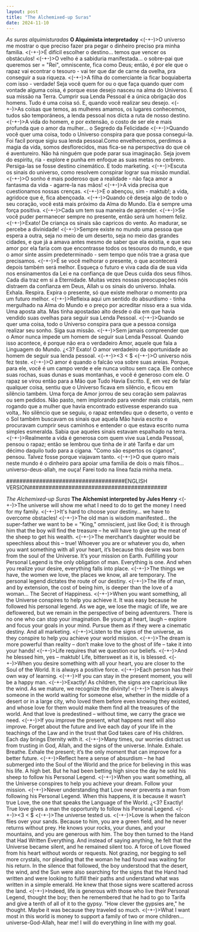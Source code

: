 ```yaml
---
layout: post
title: "The Alchemixed-up Suras"
date: 2024-11-10
---
```


*As suras alquimisturadas*
**O Alquimista interpretadoy**
<(-+-)>O universo me mostrar o que preciso fazer pra pegar o dinheiro preciso pra minha familia.
<(-+-)>É difícil escolher o destino... temos que vencer os obstáculos!
<(-+-)>O velho é a sabiduria manifestada... o sobre-pai que queremos ser = "Rei", omniscente, fica como Deus; então, é por ele que o rapaz vai econtrar o tesouro - vai ter que dar de carne da ovelha, pra conseguir a sua riqueza.
<(-+-)>A filha do comerciante ia ficar boquiaberta com isso - verdade! Seja você quem for ou o que faça quando quer com vontade alguma coisa, é porque esse desejo nasceu na alma do Universo. É sua missão na Terra. Cumprir sua Lenda Pessoal é a única obrigação dos homens. Tudo é uma coisa só. E, quando você realizar seu desejo. 
<(-+-)>As coisas que temos, as mulheres amamos, os lugares conhecemos, tudos são temporáneos, a lenda pessoal nos dicta a ruta de nosso destino.
<(-+-)>A vida do homem, e por extensão, o costo de ser ele e mais profunda que o amor da mulher... o Segredo da Felicidade
<(-+-)>Quando você quer uma coisa, todo o Universo conspira para que possa consegui-la. Foi facíl porque sigiu sua lenda pessoal.Como envelhecemos, perdimos a magia da vida, somos desflorecidos, mas fica-se na perspectiva do que cê é aventureiro. Não há ninguém que pode parar sua imaginação. Seja jovem do espiritu, ria - explore e punha em enfoque as suas metas no cerbrero. Persiga-las se fosse destino cinemático. E todo marketing.
<(-+-)>Escuta os sinais do universo, como resolvem conspirar lograr sua missão mundial.
<(-+-)>O sonho é mais poderoso que a realidade - não faça amor a fantasma da vida - agarre-la nas mãos!
<(-+-)>A vida precisa que cuestionamos nossas crenças.
<(-+-)>E o abençou, sim - maktub!; a vida, agridoce que é, fica abençoada.
<(-+-)>Quando cê deseja algo de todo o seu coração, você está mais próximo da Alma do Mundo. Ela é sempre uma força positiva.
<(-+-)>Cada um tem sua maneira de aprender.
<(-+-)>Se você puder permanecer sempre no presente, então será um homem feliz.
<(-+-)>Exato! De criança os sinais são capricos do vento. Ao madurar, se percebe a divinidade!
<(-+-)>Sempre existe no mundo uma pessoa que espera a outra, seja no meio de um deserto, seja no meio das grandes cidades, e que já a amava antes mesmo de saber que ela existia, e que seu amor por ela faria com que encontrasse todos os tesouros do mundo, e que o amor sinte assim predeterminado - sem tempo que nóis trae a grasa que precisamos.
<(-+-)>É se você melhorar o presente, o que acontecerá depois também será melhor. Esqueça o futuro e viva cada dia de sua vida nos ensinamentos da Lei e na confiança de que Deus cuida dos seus filhos. Cada dia traz em si a Eternidade. Muitas vezes nossas preocupações nóis distraem da confianza em Deus, Allah u os sinais do universo. Inhala. Exhala. Respira. Expira o presente, só que existe melhorar o momento pra um futuro melhor.
<(-+-)>Refleixa aqui um sentido do absurdismo - tinha mergulhado na Alma do Mundo e o preço por acreditar nisso era a sua vida. Uma aposta alta. Mas tinha apostadao alto desde o dia em que havia vendido suas ovelhas para seguir sua Lenda Pessoal.
<(-+-)>Quando se quer uma coisa, todo o Universo conspira para que a pessoa consiga realizar seu sonho. Siga sua missão.
<(-+-)>Sem jamais compreender que o Amor nunca impede um homem de seguir sua Lenda Pessoal. Quando isso acontece, é porque não era o verdadeiro Amor, aquele que fala a Linguagem do Mundo. ¿<3? Exato! O amor verdadeiro da oportunidade ao homem de seguir sua lenda pessoal.
<(-+-)><3 < $
<(-+-)>O universo nóis fez teste. 
<(-+-)>O amor é quando o falcão voa sobre suas areias. Porque, para ele, você é um campo verde e ele nunca voltou sem caça. Ele conhece suas rochas, suas dunas e suas montanhas, e você é generoso com ele. O rapaz se virou então para a Mão que Tudo Havia Escrito. E, em vez de falar qualquer coisa, sentiu que o Universo ficava em silêncio, e ficou em silêncio também. Uma força de Amor jorrou de seu coração sem palavras ou sem pedidos. Não pasto, nem implorando para vender mais cristais, nem rogando que a mulher que havia encontrado estivesse esperando sua volta,. No silêncio que se seguiu, o rapaz entendeu que o deserto, o vento e o Sol também buscavam os sinais que aquela Mão havia escrito e procuravam cumprir seus caminhos e entender o que estava escrito numa simples esmeralda. Sabia que aqueles sinais estavam espalhado na terra.
<(-+-)>Realmente a vida é generosa com quem vive sua Lenda Pessoal, pensou o rapaz; então se lembrou que tinha de ir até Tarifa e dar um décimo daquilo tudo para a cigana. "Como são espertos os ciganos", pensou. Talvez fosse porque viajavam tanto.
<(-+-)>O que quero mais neste mundo é o dinheiro para apoiar uma familia de dois o mais  filhos... universo-deus-allah, me ouça! Farei todo na línea fazia minha meta.

####################################ENGLISH VERSION##########################################

*The Alchemixed-up Suras*
**The Alchemist interpreted by Jules Henry**
<(-+-)>The universe will show me what I need to do to get the money I need for my family.
<(-+-)>It's hard to choose your destiny... we have to overcome obstacles!
<(-+-)>The old man is wisdom manifested... the super-father we want to be = "King," omniscient, just like God; it is through him that the boy will find the treasure – he will have to give up the meat of the sheep to get his wealth.
<(-+-)>The merchant’s daughter would be speechless about this – true! Whoever you are or whatever you do, when you want something with all your heart, it’s because this desire was born from the soul of the Universe. It’s your mission on Earth. Fulfilling your Personal Legend is the only obligation of man. Everything is one. And when you realize your desire, everything falls into place.
<(-+-)>The things we have, the women we love, the places we know, all are temporary. The personal legend dictates the route of our destiny.
<(-+-)>The life of man, and by extension, the cost of being him, is deeper than the love of a woman... The Secret of Happiness.
<(-+-)>When you want something, all the Universe conspires to help you achieve it. It was easy because he followed his personal legend. As we age, we lose the magic of life, we are deflowered, but we remain in the perspective of being adventurers. There is no one who can stop your imagination. Be young at heart, laugh – explore and focus your goals in your mind. Pursue them as if they were a cinematic destiny. And all marketing.
<(-+-)>Listen to the signs of the universe, as they conspire to help you achieve your world mission.
<(-+-)>The dream is more powerful than reality – don’t make love to the ghost of life – take it into your hands!
<(-+-)>Life requires that we question our beliefs.
<(-+-)>And he blessed him, yes – maktub! Life, bittersweet as it is, is blessed.
<(-+-)>When you desire something with all your heart, you are closer to the Soul of the World. It is always a positive force.
<(-+-)>Each person has their own way of learning.
<(-+-)>If you can stay in the present moment, you will be a happy man.
<(-+-)>Exactly! As children, the signs are capricious like the wind. As we mature, we recognize the divinity!
<(-+-)>There is always someone in the world waiting for someone else, whether in the middle of a desert or in a large city, who loved them before even knowing they existed, and whose love for them would make them find all the treasures of the world. And that love is predestined – without time, we carry the grace we need.
<(-+-)>If you improve the present, what happens next will also improve. Forget about the future and live each day of your life in the teachings of the Law and in the trust that God takes care of His children. Each day brings Eternity with it.
<(-+-)>Many times, our worries distract us from trusting in God, Allah, and the signs of the universe. Inhale. Exhale. Breathe. Exhale the present; it’s the only moment that can improve for a better future.
<(-+-)>Reflect here a sense of absurdism – he had submerged into the Soul of the World and the price for believing in this was his life. A high bet. But he had been betting high since the day he sold his sheep to follow his Personal Legend.
<(-+-)>When you want something, all the Universe conspires to help you achieve your dream. Follow your mission.
<(-+-)>Never understanding that Love never prevents a man from following his Personal Legend. When this happens, it is because it wasn’t true Love, the one that speaks the Language of the World. ¿<3? Exactly! True love gives a man the opportunity to follow his Personal Legend.
<(-+-)><3 < $
<(-+-)>The universe tested us.
<(-+-)>Love is when the falcon flies over your sands. Because to him, you are a green field, and he never returns without prey. He knows your rocks, your dunes, and your mountains, and you are generous with him. The boy then turned to the Hand that Had Written Everything. And instead of saying anything, he felt that the Universe became silent, and he remained silent too. A force of Love flowed from his heart without words or requests. Not grazing, nor begging to sell more crystals, nor pleading that the woman he had found was waiting for his return. In the silence that followed, the boy understood that the desert, the wind, and the Sun were also searching for the signs that the Hand had written and were looking to fulfill their paths and understand what was written in a simple emerald. He knew that those signs were scattered across the land.
<(-+-)>Indeed, life is generous with those who live their Personal Legend, thought the boy; then he remembered that he had to go to Tarifa and give a tenth of all of it to the gypsy. "How clever the gypsies are," he thought. Maybe it was because they traveled so much.
<(-+-)>What I want most in this world is money to support a family of two or more children... universe-God-Allah, hear me! I will do everything in line with my goal.
